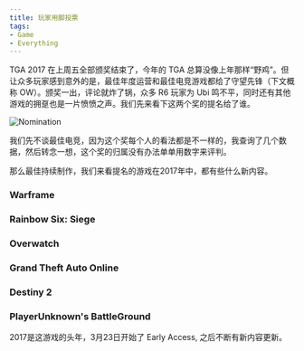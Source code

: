 ```yaml
---
title: 玩家用脚投票
tags:
- Game
- Everything
---
```


TGA 2017 在上周五全部颁奖结束了，今年的 TGA 总算没像上年那样“野鸡”。但让众多玩家感到意外的是，最佳年度运营和最佳电竞游戏都给了守望先锋（下文概称 OW）。颁奖一出，评论就炸了锅，众多 R6 玩家为 Ubi 鸣不平，同时还有其他游戏的拥趸也是一片愤愤之声。我们先来看下这两个奖的提名给了谁。

![Nomination](/gamers-choice/Nomination.PNG)

我们先不谈最佳电竞，因为这个奖每个人的看法都是不一样的，我查询了几个数据，然后转念一想，这个奖的归属没有办法单单用数字来评判。

那么最佳持续制作，我们来看提名的游戏在2017年中，都有些什么新内容。

### Warframe

### Rainbow Six: Siege

### Overwatch

### Grand Theft Auto Online

### Destiny 2



### PlayerUnknown's BattleGround

2017是这游戏的头年，3月23日开始了 Early Access, 之后不断有新内容更新。

